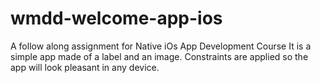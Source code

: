 # wmdd-welcome-app-ios
A follow along assignment for Native iOs App Development Course
It is a simple app made of a label and an image.
Constraints are applied so the app will look pleasant in any device.

